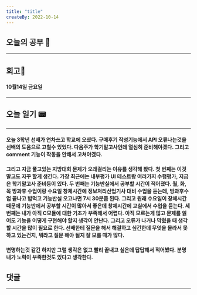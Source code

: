 ```yaml
---
title: "title"
createBy: 2022-10-14
---
```

## 오늘의 공부 🎉
---
### 

## 회고🎇
#### 10월14일 금요일
---
#### 

## 오늘 일기 📟
---
#### 오늘 3학년 선배가 연차쓰고 학교에 오셨다. 구매후기 작성기능에서 API 오류나는것을 선배의 도움으로 고칠수 있었다. 다음주가 학기말고사인데 열심히 준비해야겠다. 그리고 comment 기능이 작동을 안해서 고쳐야겠다.

#### 그리고 지금 풀고있는 지방대회 문제가 오래걸리는 이유를 생각해 봤다. 첫 번째는 이것 말고도 자꾸 할게 생긴다. 가장 최근에는 내부평가 UI 테스트랑 여러가지 수행평가, 지금은 학기말고사 준비등이 있다. 두 번째는 기능반실에서 공부할 시간이 적어졌다. 월, 화, 목 방과후 수업이랑 수요일 창체시간에 정보처리산업기사 대비 수업을 듣는데, 방과후수업 끝나고 밥먹고 기능반실 오고나면 7시 30분쯤 된다. 그리고 원래 수요일이 창체시간 때문에 기능반에서 공부할 시간이 많아서 좋은데 창체시간에 교실에서 수업을 듣는다. 세 번째는 내가 아직 C모듈에 대한 기초가 부족해서 어렵다. 아직 모르는게 많고 문제를 읽어도 기능을 어떻게 구현해야 할지 생각이 안난다. 그리고 오류가 나거나 막혔을 때 생각할 시간을 많이 필요로 한다. 선배한테 질문을 해서 해결하고 싶긴한데 무엇을 몰라서 못하고 있는건지, 뭐라고 질문 해야 될지 잘 모를 때가 많다.
#### 변명하는것 같긴 하지만 그럴 생각은 없고 빨리 끝내고 싶은데 답답해서 적어봤다. 분명 내가 노력이 부족한것도 있다고 생각한다.
## 댓글
---

<Comment />